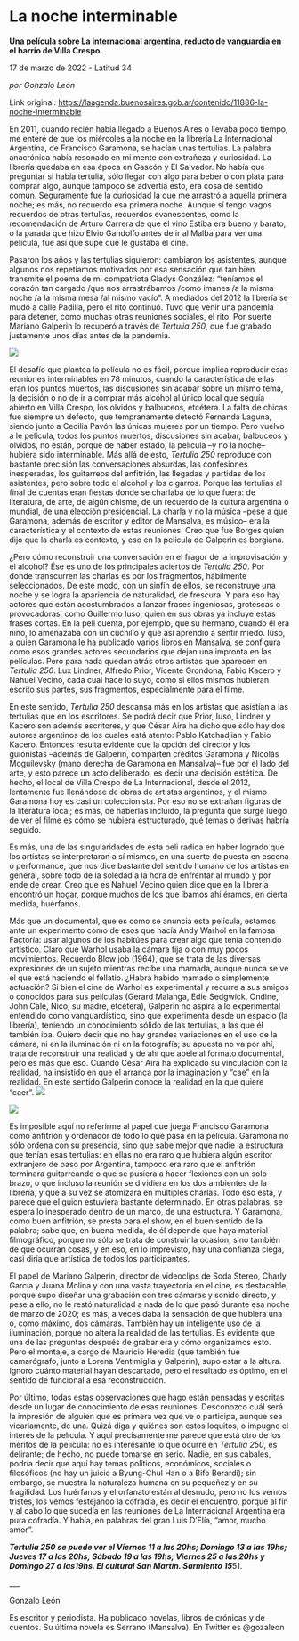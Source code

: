 # La noche interminable

**Una película sobre La internacional argentina, reducto de vanguardia en el barrio de Villa Crespo.**

17 de marzo de 2022 - Latitud 34

_por Gonzalo León_

Link original: https://laagenda.buenosaires.gob.ar/contenido/11886-la-noche-interminable



En 2011, cuando recién había llegado a Buenos Aires o llevaba poco tiempo, me enteré de que los miércoles a la noche en la librería La Internacional Argentina, de Francisco Garamona, se hacían unas tertulias. La palabra anacrónica había resonado en mi mente con extrañeza y curiosidad. La librería quedaba en esa época en Gascón y El Salvador. No había que preguntar si había tertulia, sólo llegar con algo para beber o con plata para comprar algo, aunque tampoco se advertía esto, era cosa de sentido común. Seguramente fue la curiosidad la que me arrastró a aquella primera noche; es más, no recuerdo esa primera noche. Aunque sí tengo vagos recuerdos de otras tertulias, recuerdos evanescentes, como la recomendación de Arturo Carrera de que el vino Estiba era bueno y barato, o la parada que hizo Elvio Gandolfo antes de ir al Malba para ver una película, fue así que supe que le gustaba el cine.




Pasaron los años y las tertulias siguieron: cambiaron los asistentes, aunque algunos nos repetíamos motivados por esa sensación que tan bien transmite el poema de mi compatriota Gladys González: “teníamos el corazón tan cargado /que nos arrastrábamos /como imanes /a la misma noche /a la misma mesa /al mismo vacío”. A mediados del 2012 la librería se mudó a calle Padilla, pero el rito continuó. Tuvo que venir una pandemia para detener, como muchas otras reuniones sociales, el rito. Por suerte Mariano Galperin lo recuperó a través de *Tertulia 250*, que fue grabado justamente unos días antes de la pandemia.




![](https://cdn.feater.me/files/images/162485/63dbfd43-5320-4c32-b732-bad378b890ea.jpeg)




El desafío que plantea la película no es fácil, porque implica reproducir esas reuniones interminables en 78 minutos, cuando la característica de ellas eran los puntos muertos, las discusiones sin acabar sobre un mismo tema, la decisión o no de ir a comprar más alcohol al único local que seguía abierto en Villa Crespo, los olvidos y balbuceos, etcétera. La falta de chicas fue siempre un defecto, que tempranamente detectó Fernanda Laguna, siendo junto a Cecilia Pavón las únicas mujeres por un tiempo. Pero vuelvo a le película, todos los puntos muertos, discusiones sin acabar, balbuceos y olvidos, no están, porque de haber estado, la película –y no la noche– hubiera sido interminable. Más allá de esto, *Tertulia 250* reproduce con bastante precisión las conversaciones absurdas, las confesiones inesperadas, los guitarreos del anfitrión, las llegadas y partidas de los asistentes, pero sobre todo el alcohol y los cigarros. Porque las tertulias al final de cuentas eran fiestas donde se charlaba de lo que fuera: de literatura, de arte, de algún chisme, de un recuerdo de la cultura argentina o mundial, de una elección presidencial. La charla y no la música –pese a que Garamona, además de escritor y editor de Mansalva, es músico– era la característica y el contexto de estas reuniones. Creo que fue Borges quien dijo que la charla es contexto, y eso en la película de Galperin es borgiana.




¿Pero cómo reconstruir una conversación en el fragor de la improvisación y el alcohol? Ése es uno de los principales aciertos de *Tertulia 250*. Por donde transcurren las charlas es por los fragmentos, hábilmente seleccionados. De este modo, con un sinfín de ellos, se reconstruye una noche y se logra la apariencia de naturalidad, de frescura. Y para eso hay actores que están acostumbrados a lanzar frases ingeniosas, grotescas o provocadoras, como Guillermo Iuso, quien en sus obras ya incluye estas frases cortas. En la peli cuenta, por ejemplo, que su hermano, cuando él era niño, lo amenazaba con un cuchillo y que así aprendió a sentir miedo. Iuso, a quien Garamona le ha publicado varios libros en Mansalva, se configura como esos grandes actores secundarios que dejan una impronta en las películas. Pero para nada quedan atrás otros artistas que aparecen en *Tertulia 250*: Lux Lindner, Alfredo Prior, Vicente Grondona, Fabio Kacero y Nahuel Vecino, cada cual hace lo suyo, como si ellos mismos hubieran escrito sus partes, sus fragmentos, especialmente para el filme.




En este sentido, *Tertulia 250* descansa más en los artistas que asistían a las tertulias que en los escritores. Se podrá decir que Prior, Iuso, Lindner y Kacero son además escritores, y que César Aira ha dicho que sólo hay dos autores argentinos de los cuales está atento: Pablo Katchadjian y Fabio Kacero. Entonces resulta evidente que la opción del director y los guionistas –además de Galperin, comparten créditos Garamona y Nicolás Moguilevsky (mano derecha de Garamona en Mansalva)– fue por el lado del arte, y esto parece un acto deliberado, es decir una decisión estética. De hecho, el local de Villa Crespo de La Internacional, desde el 2012, lentamente fue llenándose de obras de artistas argentinos, y el mismo Garamona hoy es casi un coleccionista. Por eso no se extrañan figuras de la literatura local; es más, de haberlas incluido, la pregunta que surge luego de ver el filme es cómo se hubiera estructurado, qué temas o derivas habría seguido.




Es más, una de las singularidades de esta peli radica en haber logrado que los artistas se interpretaran a sí mismos, en una suerte de puesta en escena o performance, que nos dice bastante del sentido humano de los artistas en general, sobre todo de la soledad a la hora de enfrentar al mundo y por ende de crear. Creo que es Nahuel Vecino quien dice que en la librería encontró un hogar, porque muchos de los que íbamos ahí éramos, en cierta medida, huérfanos.




 Más que un documental, que es como se anuncia esta película, estamos ante un experimento como de esos que hacía Andy Warhol en la famosa Factoría: usar algunos de los habitúes para crear algo que tenía contenido artístico. Claro que Warhol usaba la cámara fija o con muy pocos movimientos. Recuerdo Blow job (1964), que se trata de las diversas expresiones de un sujeto mientras recibe una mamada, aunque nunca se ve el que está haciendo el fellatio. ¿Habrá habido mamado o simplemente actuación? Si bien el cine de Warhol es experimental y recurre a sus amigos o conocidos para sus películas (Gerard Malanga, Edie Sedgwick, Ondine, John Cale, Nico, su madre, etcétera), Galperin no aspira a lo experimental entendido como vanguardístico, sino que experimenta desde un espacio (la librería), teniendo un conocimiento sólido de las tertulias, a las que él también iba. Quiero decir que no hay grandes variaciones en el uso de la cámara, ni en la iluminación ni en la fotografía; su apuesta no va por ahí, trata de reconstruir una realidad y de ahí que apele al formato documental, pero es más que eso. Cuando César Aira ha explicado su vinculación con la realidad, ha insistido en que él arranca por la imaginación y “cae” en la realidad. En este sentido Galperin conoce la realidad en la que quiere “caer”.
![](https://cdn.feater.me/files/images/162489/150891eb-571c-4633-bafa-ab55504d6a69.jpeg)




![](https://cdn.feater.me/files/images/162491/54fd4fe4-2058-40d2-96b3-6ef85a5a9d62.jpeg)




Es imposible aquí no referirme al papel que juega Francisco Garamona como anfitrión y ordenador de todo lo que pasa en la película. Garamona no sólo ordena con su presencia, sino que sabe mejor que nadie la estructura que tenían esas tertulias: en ellas no era raro que hubiera algún escritor extranjero de paso por Argentina, tampoco era raro que el anfitrión terminara guitarreando o que se pusiera a hacer flexiones con un solo brazo, o que incluso la reunión se dividiera en los dos ambientes de la librería, y que a su vez se atomizara en múltiples charlas. Todo eso está, y parece que el guion estuviera bastante determinado. En otras palabras, se espera lo inesperado dentro de un marco, de una estructura. Y Garamona, como buen anfitrión, se presta para el show, en el buen sentido de la palabra; sabe que, en buena medida, de él depende que haya material filmográfico, porque no sólo se trata de construir la ocasión, sino también de que ocurran cosas, y en eso, en lo imprevisto, hay una confianza ciega, casi diría que artística de todos los participantes.




El papel de Mariano Galperin, director de videoclips de Soda Stereo, Charly García y Juana Molina y con una vasta trayectoria en el cine, es destacable, porque supo diseñar una grabación con tres cámaras y sonido directo, y pese a ello, no le restó naturalidad a nada de lo que pasó durante esa noche de marzo de 2020; es más, a veces daba la sensación de que hubiera una o, como máximo, dos cámaras. También hay un inteligente uso de la iluminación, porque no altera la realidad de las tertulias. Es evidente que una de las preguntas después de grabar era y cómo organizamos esto. Pero el montaje, a cargo de Mauricio Heredia (que también fue camarógrafo, junto a Lorena Ventimiglia y Galperin), supo estar a la altura. Ignoro cuánto material hayan descartado, pero el resultado es óptimo, en el sentido de funcional a esa reconstrucción.




Por último, todas estas observaciones que hago están pensadas y escritas desde un lugar de conocimiento de esas reuniones. Desconozco cuál será la impresión de alguien que es primera vez que ve o participa, aunque sea vicariamente, de una. Quizá diga y quiénes son estos loquitos, o impugne el interés de la película. Y aquí precisamente me parece que está otro de los méritos de la película: no es interesante lo que ocurre en *Tertulia 250*, es delirante; de hecho, no puede tomarse en serio. Nadie, en sus cabales, podría decir que aquí hay temas políticos, económicos, sociales o filosóficos (no hay un juicio a Byung-Chul Han o a Bifo Berardi); sin embargo, se muestra la naturaleza humana en su pequeñez y en su fragilidad. Los huérfanos y el orfanato están al desnudo, pero no los vemos tristes, los vemos festejando la cofradía, es decir el encuentro, porque al fin y al cabo lo que sucedía en las reuniones de La Internacional Argentina era pura cofradía. Y había, en palabras del gran Luis D’Elía, “amor, mucho amor”.




***Tertulia 250 se puede ver el Viernes 11 a las 20hs; Domingo 13 a las 19hs; Jueves 17 a las 20hs; Sábado 19 a las 19hs; Viernes 25 a las 20hs y Domingo 27 a las19hs. El cultural San Martín. Sarmiento 15***51.




\_\_\_




Gonzalo León




Es escritor y periodista. Ha publicado novelas, libros de crónicas y de cuentos. Su última novela es Serrano (Mansalva). En Twitter es @gozaleon



